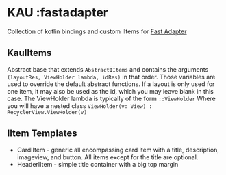 # KAU :fastadapter

Collection of kotlin bindings and custom IItems for [Fast Adapter](https://github.com/mikepenz/FastAdapter)

## KauIItems

Abstract base that extends `AbstractIItems` and contains the arguments `(layoutRes, ViewHolder lambda, idRes)` in that order. 
Those variables are used to override the default abstract functions.
If a layout is only used for one item, it may also be used as the id, which you may leave blank in this case.
The ViewHolder lambda is typically of the form `::ViewHolder`
Where you will have a nested class `ViewHolder(v: View) : RecyclerView.ViewHolder(v)`

## IItem Templates

* CardIItem - generic all encompassing card item with a title, description, imageview, and button. 
All items except for the title are optional.
* HeaderIItem - simple title container with a big top margin